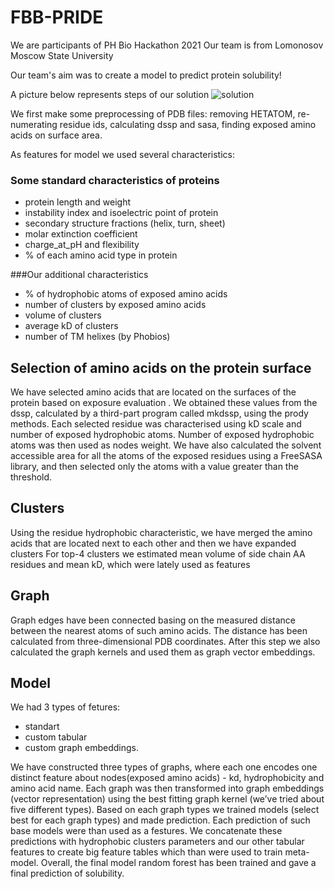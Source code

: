 
# FBB-PRIDE

We are participants of PH Bio Hackathon 2021
Our team is from Lomonosov Moscow State University

Our team's aim was to create a model to predict protein solubility!

A picture below  represents steps of our solution
![solution](https://user-images.githubusercontent.com/38766545/115983806-2fcf3a00-a5ac-11eb-8189-e5668ba0ba4b.png)

We first make some preprocessing of PDB files: removing HETATOM, re-numerating residue ids, calculating dssp and sasa, finding exposed amino acids on surface area.

As features for model we used several characteristics:

### Some standard characteristics of proteins

 - protein length and weight
 - instability index and isoelectric point of protein
 - secondary structure fractions (helix, turn, sheet)
 - molar extinction coefficient
 - charge_at_pH and flexibility
 - % of each amino acid type in protein

###Our additional characteristics 
 - % of hydrophobic atoms of exposed amino acids
 - number of clusters by exposed amino acids
 - volume of clusters
 - average kD of clusters
 - number of TM helixes (by Phobios)

## Selection of amino acids on the protein surface
We have selected amino acids that are located on the surfaces of the protein based on exposure evaluation . We obtained these values ​​from the dssp, calculated by a third-part program called mkdssp, using the prody methods. Each selected residue was characterised using kD scale and number of exposed hydrophobic atoms. Number of exposed hydrophobic atoms was then used as nodes weight.
We have also calculated the solvent accessible area for all the atoms of the exposed residues using a FreeSASA library, and then selected only the atoms with a value greater than the threshold.

## Clusters 
Using the residue hydrophobic characteristic, we have merged the amino acids that are located next to each other and then we have expanded clusters 
For top-4 clusters we estimated mean volume of side chain AA residues and mean kD, which were lately used as features


## Graph

Graph edges have been connected basing on the measured distance between the nearest atoms of such amino acids. The distance has been calculated from three-dimensional PDB coordinates. After this step we also calculated the graph kernels and used them as graph vector embeddings.


## Model

 We had 3 types of fetures: 
  * standart
  * custom tabular 
  * custom graph embeddings.


 We have constructed three types of graphs, where each one encodes one distinct feature about nodes(exposed amino acids) - kd, hydrophobicity and amino acid name. Each graph was then transformed into graph embeddings (vector representation) using the best fitting graph kernel (we’ve tried about five different types). Based on each graph types we trained models (select best for each graph types) and made prediction. Each prediction of such base models were than used as a festures. 
We concatenate these predictions with hydrophobic clusters parameters and our other tabular features to create big feature tables which than were used to train meta-model. 
Overall, the final model random forest has been trained and gave a final prediction of solubility. 

